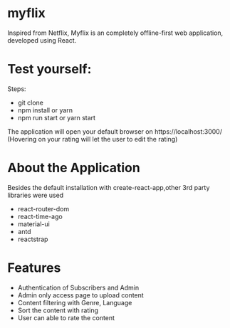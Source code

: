 # myflix

Inspired from Netflix, Myflix is an completely offline-first web application, developed using React.

# Test yourself:
Steps:
* git clone 
* npm install or yarn
* npm run start or yarn start

The application will open your default browser on https://localhost:3000/
(Hovering on your rating will let the user to edit the rating)

# About the Application
Besides the default installation with create-react-app,other 3rd party libraries were used
* react-router-dom
* react-time-ago
* material-ui
* antd
* reactstrap

# Features

* Authentication of Subscribers and Admin
* Admin only access page to upload content
* Content filtering with Genre, Language
* Sort the content with rating
* User can able to rate the content


